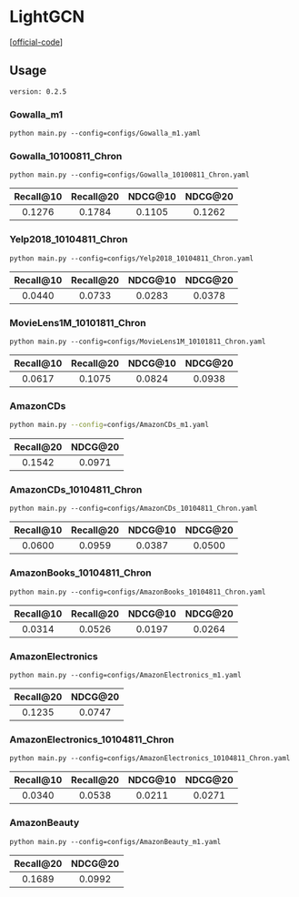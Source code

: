 

# LightGCN


[[official-code](https://github.com/gusye1234/LightGCN-PyTorch)]


## Usage

`version: 0.2.5`

### Gowalla_m1

    python main.py --config=configs/Gowalla_m1.yaml

### Gowalla_10100811_Chron

    python main.py --config=configs/Gowalla_10100811_Chron.yaml

| Recall@10 | Recall@20 | NDCG@10 | NDCG@20 |
| :-------: | :-------: | :-----: | :-----: |
|  0.1276   |  0.1784   | 0.1105  | 0.1262  |


### Yelp2018_10104811_Chron

    python main.py --config=configs/Yelp2018_10104811_Chron.yaml

| Recall@10 | Recall@20 | NDCG@10 | NDCG@20 |
| :-------: | :-------: | :-----: | :-----: |
|  0.0440   |  0.0733   | 0.0283  | 0.0378  |


### MovieLens1M_10101811_Chron

    python main.py --config=configs/MovieLens1M_10101811_Chron.yaml

| Recall@10 | Recall@20 | NDCG@10 | NDCG@20 |
| :-------: | :-------: | :-----: | :-----: |
|  0.0617   |  0.1075   | 0.0824  | 0.0938  |

### AmazonCDs

```bash
python main.py --config=configs/AmazonCDs_m1.yaml
```

| Recall@20 | NDCG@20 |
| :-------: | :-----: |
|  0.1542   | 0.0971  |

### AmazonCDs_10104811_Chron

    python main.py --config=configs/AmazonCDs_10104811_Chron.yaml

| Recall@10 | Recall@20 | NDCG@10 | NDCG@20 |
| :-------: | :-------: | :-----: | :-----: |
|  0.0600   |  0.0959   | 0.0387  | 0.0500  |


### AmazonBooks_10104811_Chron

    python main.py --config=configs/AmazonBooks_10104811_Chron.yaml

| Recall@10 | Recall@20 | NDCG@10 | NDCG@20 |
| :-------: | :-------: | :-----: | :-----: |
|  0.0314   |  0.0526   | 0.0197  | 0.0264  |

### AmazonElectronics

    python main.py --config=configs/AmazonElectronics_m1.yaml

| Recall@20 | NDCG@20 |
| :-------: | :-----: |
|  0.1235   | 0.0747  |


### AmazonElectronics_10104811_Chron


    python main.py --config=configs/AmazonElectronics_10104811_Chron.yaml

| Recall@10 | Recall@20 | NDCG@10 | NDCG@20 |
| :-------: | :-------: | :-----: | :-----: |
|  0.0340   |  0.0538   | 0.0211  | 0.0271  |

### AmazonBeauty

    python main.py --config=configs/AmazonBeauty_m1.yaml

| Recall@20 | NDCG@20 |
| :-------: | :-----: |
|  0.1689   | 0.0992  |

